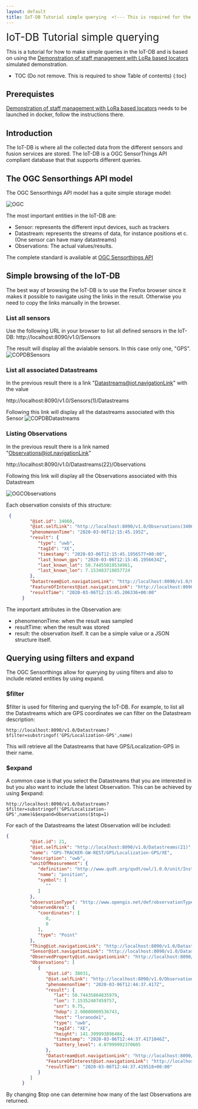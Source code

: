 ```yaml
---
layout: default
title: IoT-DB Tutorial simple querying  <!--- This is required for the page to come in the side pane --->
---
```

<span style="font-size:2em;">IoT-DB Tutorial simple querying</span>
<!-- Using Span is a hack to avoid the title to come again in TOC.-->

This is a tutorial for how to make simple queries in the IoT-DB and is based on using the [Demonstration of staff management with LoRa based locators](https://github.com/MONICA-Project/staff-management-demo) simulated demonstration.

* TOC (Do not remove. This is required to show Table of contents)
 {:toc}

## Prerequistes
[Demonstration of staff management with LoRa based locators](https://github.com/MONICA-Project/staff-management-demo) needs to be launched in docker, follow the instructions there.
## Introduction
The IoT-DB is where all the collected data from the different sensors and fusion services are stored. The IoT-DB is a OGC SensorThings API compliant database that that supports different queries.
## The OGC Sensorthings API model
The OGC Sensorthings API model has a quite simple storage model:

![OGC](https://github.com/MONICA-Project/monica-project.github.io/raw/master/assets/img/ogc.png "OGC")

The most important entities in the IoT-DB are:
- Sensor: represents the different input devices, such as trackers
- Datastream: represents the streams of data, for instance positions et c. (One sensor can have many datastreams)
- Observations: The actual values/results.

The complete standard is available at  [OGC Sensorthings API](http://docs.opengeospatial.org/is/15-078r6/15-078r6.html)

## Simple browsing of the IoT-DB
The best way of browsing the IoT-DB is to use the Firefox browser since it makes it possible to navigate using the links in the result. Otherwise you need to copy the links manually in the browser.

### List all sensors
Use the following URL in your browser to list all defined sensors in the IoT-DB:
http://localhost:8090/v1.0/Sensors

The result will display all the avialable sensors. In this case only one, "GPS".
![COPDBSensors](https://github.com/MONICA-Project/monica-project.github.io/raw/master/assets/img/gost_sensors.PNG "COPDBSensors")

### List all associated Datastreams
In the previous result there is a link "Datastreams@iot.navigationLink" with the value

http://localhost:8090/v1.0/Sensors(1)/Datastreams

Following this link will display all the datastreams associated with this Sensor
![COPDBDatastreams](https://github.com/MONICA-Project/monica-project.github.io/raw/master/assets/img/gost_datastreams.PNG "COPDBDatastreams")

### Listing Observations
In the previous result there is a link named "Observations@iot.navigationLink"

http://localhost:8090/v1.0/Datastreams(22)/Observations

Following this link will display all the Observations associated with this Datastream

![OGCObservations](https://github.com/MONICA-Project/monica-project.github.io/raw/master/assets/img/ogc-observations.PNG "OGCObservations")

Each observation consists of this structure:
````json
 {
         "@iot.id": 34060,
         "@iot.selfLink": "http://localhost:8090/v1.0/Observations(34060)",
         "phenomenonTime": "2020-03-06T12:15:45.195Z",
         "result": {
            "type": "uwb",
            "tagId": "XE",
            "timestamp": "2020-03-06T12:15:45.1956577+00:00",
            "last_known_gps": "2020-03-06T12:15:45.1956634Z",
            "last_known_lat": 50.74455010534961,
            "last_known_lon": 7.153483710857724
         },
         "Datastream@iot.navigationLink": "http://localhost:8090/v1.0/Observations(34060)/Datastream",
         "FeatureOfInterest@iot.navigationLink": "http://localhost:8090/v1.0/Observations(34060)/FeatureOfInterest",
         "resultTime": "2020-03-06T12:15:45.206336+00:00"
      }
````
The important attributes in the Observation are:
- phenomenonTime: when the result was sampled
- resultTime: when the result was stored
- result: the observation itself. It can be a simple value or a JSON structure itself.

## Querying using filters and expand
The OGC Sensorthings allow for querying by using filters and also to include related entities by using expand.
### $filter
$filter is used for filtering and querying the IoT-DB. For example, to list all the Datastreams which are GPS coordinates we can filter on the Datastream description:

````
http://localhost:8090/v1.0/Datastreams?$filter=substringof('GPS/Localization-GPS',name)
````
This will retrieve all the Datastreams that have GPS/Localization-GPS in their name.

### $expand
A common case is that you select the Datastreams that you are interested in but you also want to include the latest Observation. This can be achieved by using $expand:

````
http://localhost:8090/v1.0/Datastreams?$filter=substringof('GPS/Localization-GPS',name)&$expand=Observations($top=1)
````
For each of the Datastreams the latest Observation will be included:
````json
{
         "@iot.id": 21,
         "@iot.selfLink": "http://localhost:8090/v1.0/Datastreams(21)",
         "name": "GPS-TRACKER-GW-REST/GPS/Localization-GPS/XE",
         "description": "uwb",
         "unitOfMeasurement": {
            "definition": "http://www.qudt.org/qudt/owl/1.0.0/unit/Instances.html#DegreeAngle",
            "name": "position",
            "symbol": [
               ""
            ]
         },
         "observationType": "http://www.opengis.net/def/observationType/OGC-OM/2.0/OM_Measurement",
         "observedArea": {
            "coordinates": [
               0,
               0
            ],
            "type": "Point"
         },
         "Thing@iot.navigationLink": "http://localhost:8090/v1.0/Datastreams(21)/Thing",
         "Sensor@iot.navigationLink": "http://localhost:8090/v1.0/Datastreams(21)/Sensor",
         "ObservedProperty@iot.navigationLink": "http://localhost:8090/v1.0/Datastreams(21)/ObservedProperty",
         "Observations": [
            {
               "@iot.id": 38031,
               "@iot.selfLink": "http://localhost:8090/v1.0/Observations(38031)",
               "phenomenonTime": "2020-03-06T12:44:37.417Z",
               "result": {
                  "lat": 50.74435864835979,
                  "lon": 7.15352407459757,
                  "snr": 9.75,
                  "hdop": 2.90000009536743,
                  "host": "loranode1",
                  "type": "uwb",
                  "tagId": "XE",
                  "height": 141.399993896484,
                  "timestamp": "2020-03-06T12:44:37.4171046Z",
                  "battery_level": 4.07999992370605
               },
               "Datastream@iot.navigationLink": "http://localhost:8090/v1.0/Observations(38031)/Datastream",
               "FeatureOfInterest@iot.navigationLink": "http://localhost:8090/v1.0/Observations(38031)/FeatureOfInterest",
               "resultTime": "2020-03-06T12:44:37.419518+00:00"
            }
         ]
      }
````
By changing $top one can determine how many of the last Observations are returned.